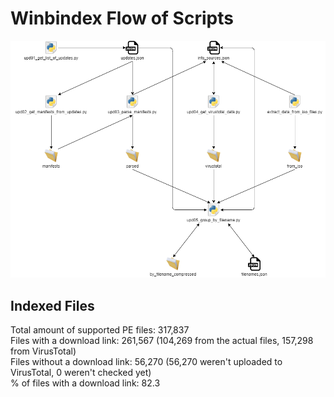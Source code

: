 # Winbindex Flow of Scripts

![winbindex-scripts-flow.png](winbindex-scripts-flow.png)

## Indexed Files

<!--FileStats-->
Total amount of supported PE files: 317,837  
Files with a download link: 261,567 (104,269 from the actual files, 157,298 from VirusTotal)  
Files without a download link: 56,270 (56,270 weren't uploaded to VirusTotal, 0 weren't checked yet)  
% of files with a download link: 82.3  
<!--/FileStats-->
